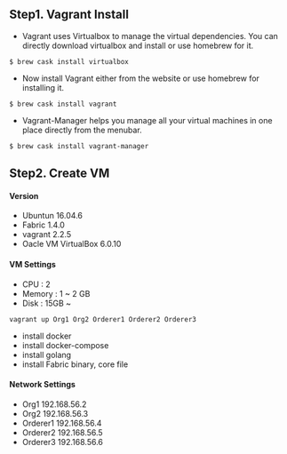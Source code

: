 ## Step1. Vagrant Install

* Vagrant uses Virtualbox to manage the virtual dependencies. You can directly download virtualbox and install or use homebrew for it.
```
$ brew cask install virtualbox
```
* Now install Vagrant either from the website or use homebrew for installing it.
```
$ brew cask install vagrant
```
* Vagrant-Manager helps you manage all your virtual machines in one place directly from the menubar.

```
$ brew cask install vagrant-manager
```

## Step2. Create VM

#### Version

* Ubuntun 16.04.6
* Fabric  1.4.0
* vagrant 2.2.5
* Oacle VM VirtualBox 6.0.10

#### VM Settings

* CPU : 2
* Memory : 1 ~ 2 GB
* Disk : 15GB ~

```
vagrant up Org1 Org2 Orderer1 Orderer2 Orderer3
```

* install docker
* install docker-compose
* install golang
* install Fabric binary, core file

#### Network Settings

* Org1 192.168.56.2
* Org2 192.168.56.3
* Orderer1 192.168.56.4
* Orderer2 192.168.56.5
* Orderer3 192.168.56.6
